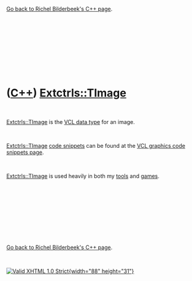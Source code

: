 

[Go back to Richel Bilderbeek's C++ page](Cpp.htm).

 

 

 

 

 

([C++](Cpp.htm)) [Extctrls::TImage](CppTImage.htm)
==================================================

 

[Extctrls::TImage](CppTImage.htm) is the [VCL data
type](CppVclDataType.htm) for an image.

 

[Extctrls::TImage](CppTImage.htm) [code snippets](CppCodeSnippets.htm)
can be found at the [VCL graphics code snippets
page](CppVclGraphics.htm).

 

[Extctrls::TImage](CppTImage.htm) is used heavily in both my
[tools](Tools.htm) and [games](Games.htm).

 

 

 

 

 

[Go back to Richel Bilderbeek's C++ page](Cpp.htm).



 

[![Valid XHTML 1.0 Strict](valid-xhtml10.png){width="88"
height="31"}](http://validator.w3.org/check?uri=referer)
